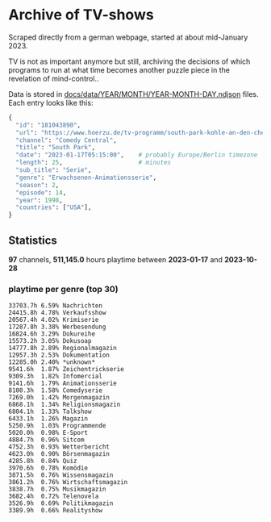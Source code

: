 # Archive of TV-shows

Scraped directly from a german webpage, started at about mid-January 2023.

TV is not as important anymore but still, archiving the decisions of which programs to run at what time
becomes another puzzle piece in the revelation of mind-control.. 

Data is stored in [docs/data/YEAR/MONTH/YEAR-MONTH-DAY.ndjson](docs/data/) files. 
Each entry looks like this:

```python
{
  "id": "181043890", 
  "url": "https://www.hoerzu.de/tv-programm/south-park-kohle-an-den-chefkoch/bid_181043890/", 
  "channel": "Comedy Central", 
  "title": "South Park", 
  "date": "2023-01-17T05:15:00",    # probably Europe/Berlin timezone 
  "length": 25,                     # minutes 
  "sub_title": "Serie", 
  "genre": "Erwachsenen-Animationsserie", 
  "season": 2, 
  "episode": 14, 
  "year": 1998, 
  "countries": ["USA"],
}
```

## Statistics

**97** channels, **511,145.0** hours playtime between **2023-01-17** and **2023-10-28**


### playtime per genre (top 30)

    33703.7h 6.59% Nachrichten
    24415.8h 4.78% Verkaufsshow
    20567.4h 4.02% Krimiserie
    17287.8h 3.38% Werbesendung
    16824.6h 3.29% Dokureihe
    15573.2h 3.05% Dokusoap
    14777.8h 2.89% Regionalmagazin
    12957.3h 2.53% Dokumentation
    12285.0h 2.40% *unknown*
    9541.6h  1.87% Zeichentrickserie
    9309.3h  1.82% Infomercial
    9141.6h  1.79% Animationsserie
    8100.3h  1.58% Comedyserie
    7269.0h  1.42% Morgenmagazin
    6868.1h  1.34% Religionsmagazin
    6804.1h  1.33% Talkshow
    6433.1h  1.26% Magazin
    5250.9h  1.03% Programmende
    5020.0h  0.98% E-Sport
    4884.7h  0.96% Sitcom
    4752.3h  0.93% Wetterbericht
    4623.0h  0.90% Börsenmagazin
    4285.8h  0.84% Quiz
    3970.6h  0.78% Komödie
    3871.5h  0.76% Wissensmagazin
    3861.2h  0.76% Wirtschaftsmagazin
    3838.7h  0.75% Musikmagazin
    3682.4h  0.72% Telenovela
    3526.9h  0.69% Politikmagazin
    3389.9h  0.66% Realityshow
